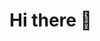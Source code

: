 # Hi there 👋

<!--
**Franck-Roger/Franck-Roger** is a ✨ _special_ ✨ repository because its `README.md` (this file) appears on your GitHub profile.

## Hi, I'm Franck ROGER

- A symfony Back-end developer
- Personal website [www.dataeko.io](https://www.dataeko.io) - site under construction
- I’m currently open for an Intern or a new job opportunity

### Skills

- **Back-end developement**:
    
    ![PHP](https://img.shields.io/badge/PHP-777BB4?style=for-the-badge&logo=php&logoColor=white)
    
    **framework**

    ![SYMFONY](https://img.shields.io/badge/-Symphony-black?style=for-the-badge&logo=symphony&color=ffffff)
    ![LARAVEL](https://img.shields.io/badge/Laravel-FF2D20?style=for-the-badge&logo=laravel&logoColor=white)

- **Front-End Development**:

   ![HTML5](https://img.shields.io/badge/HTML5%20-%23E34F26.svg?style=for-the-badge&logo=html5&logoColor=white)
   ![CSS3](https://img.shields.io/badge/CSS%20-%231572B6.svg?style=for-the-badge&logo=css3&logoColor=white)
   ![JavaScript](https://img.shields.io/badge/JavaScript%20-%23F7DF1E.svg?style=for-the-badge&logo=javascript&logoColor=black)

    **framework**

    ![REACT](https://img.shields.io/badge/React-20232A?style=for-the-badge&logo=react&logoColor=61DAFB)

- **Relational Database Management System**:

    ![MYSQL](https://img.shields.io/badge/MySQL-005C84?style=for-the-badge&logo=mysql&logoColor=white)
    ![ORACLE](https://img.shields.io/badge/Oracle-F80000?style=for-the-badge&logo=Oracle&logoColor=white)

- **Softwares and Tools**:

    ![Git](https://img.shields.io/badge/git-%23F05033.svg?style=for-the-badge&logo=git&logoColor=white)
    ![GitHub](https://img.shields.io/badge/github-%23121011.svg?style=for-the-badge&logo=github&logoColor=ffffff)
    ![Visual Studio Code](https://img.shields.io/badge/Visual%20Studio%20Code-0078d7.svg?style=for-the-badge&logo=visual-studio-code&logoColor=white)

---

Credit: [Franck ROGER](https://github.com/Franck-Roger)

Last Edited on: 04/25/2023
